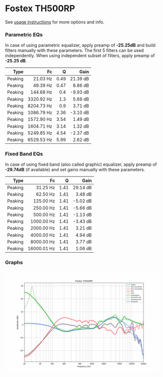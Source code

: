 # Fostex TH500RP
See [usage instructions](https://github.com/jaakkopasanen/AutoEq#usage) for more options and info.

### Parametric EQs
In case of using parametric equalizer, apply preamp of **-25.25dB** and build filters manually
with these parameters. The first 5 filters can be used independently.
When using independent subset of filters, apply preamp of **-25.25 dB**.

| Type    | Fc         |    Q | Gain     |
|--------:|-----------:|-----:|---------:|
| Peaking | 21.03 Hz   | 0.49 | 21.39 dB |
| Peaking | 49.39 Hz   | 0.47 | 8.86 dB  |
| Peaking | 144.68 Hz  | 0.4  | -9.93 dB |
| Peaking | 3320.92 Hz | 1.3  | 5.69 dB  |
| Peaking | 8204.73 Hz | 0.9  | 3.71 dB  |
| Peaking | 1086.79 Hz | 2.36 | -3.10 dB |
| Peaking | 1572.90 Hz | 3.54 | 1.49 dB  |
| Peaking | 1604.71 Hz | 3.14 | 1.32 dB  |
| Peaking | 5249.85 Hz | 4.54 | -2.37 dB |
| Peaking | 6529.53 Hz | 5.99 | 2.62 dB  |

### Fixed Band EQs
In case of using fixed band (also called graphic) equalizer, apply preamp of **-29.74dB**
(if available) and set gains manually with these parameters.

| Type    | Fc          |    Q | Gain     |
|--------:|------------:|-----:|---------:|
| Peaking | 31.25 Hz    | 1.41 | 29.14 dB |
| Peaking | 62.50 Hz    | 1.41 | 3.48 dB  |
| Peaking | 125.00 Hz   | 1.41 | -5.02 dB |
| Peaking | 250.00 Hz   | 1.41 | -5.66 dB |
| Peaking | 500.00 Hz   | 1.41 | -1.13 dB |
| Peaking | 1000.00 Hz  | 1.41 | -3.43 dB |
| Peaking | 2000.00 Hz  | 1.41 | 3.21 dB  |
| Peaking | 4000.00 Hz  | 1.41 | 4.94 dB  |
| Peaking | 8000.00 Hz  | 1.41 | 3.77 dB  |
| Peaking | 16000.01 Hz | 1.41 | 1.06 dB  |

### Graphs
![](./Fostex%20TH500RP.png)